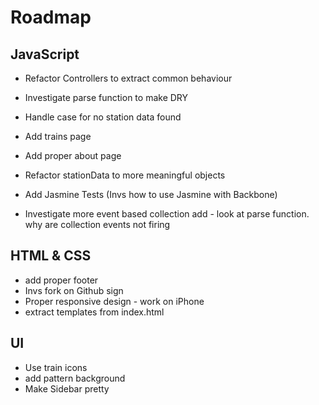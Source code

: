 # Roadmap

## JavaScript
* Refactor Controllers to extract common behaviour
* Investigate parse function to make DRY

* Handle case for no station data found

* Add trains page
* Add proper about page

* Refactor stationData to more meaningful objects
* Add Jasmine Tests (Invs how to use Jasmine with Backbone)

* Investigate more event based collection add - look at parse function. why are collection events not firing

## HTML & CSS
* add proper footer
* Invs fork on Github sign
* Proper responsive design - work on iPhone
* extract templates from index.html

## UI
* Use train icons
* add pattern background
* Make Sidebar pretty